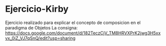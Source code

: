 # Ejercicio-Kirby
Ejercicio realizado para explicar el concepto de composicion en el paradigma de Objetos
La consigna:
https://docs.google.com/document/d/182TeczCjV_TM8HRVXPrK2jwg3H5xxvx_0iZ_VJ7qSnQ/edit?usp=sharing
